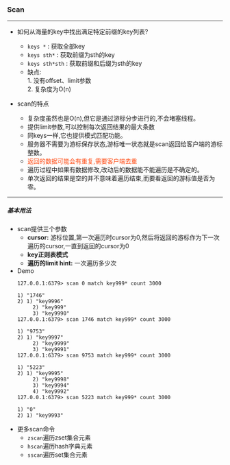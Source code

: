 ### Scan
---
- 如何从海量的key中找出满足特定前缀的key列表?
    - `keys *` : 获取全部key
    - `keys sth*` : 获取前缀为sth的key
    - `keys sth*sth` : 获取前缀和后缀为sth的key
    - 缺点:
    <br>1. 没有offset、limit参数
    <br>2. 复杂度为O(n)
    
- scan的特点
    - 复杂度虽然也是O(n),但它是通过游标分步进行的,不会堵塞线程。
    - 提供limit参数,可以控制每次返回结果的最大条数
    - 同keys一样,它也提供模式匹配功能。
    - 服务器不需要为游标保存状态,游标唯一状态就是scan返回给客户端的游标整数。
    - <font color= #ff4911>返回的数据可能会有重复,需要客户端去重</font>
    - 遍历过程中如果有数据修改,改动后的数据能不能遍历是不确定的。
    - 单次返回的结果是空的并不意味着遍历结束,而要看返回的游标值是否为零。
---
##### 基本用法
- scan提供三个参数
    - **cursor:** 游标位置,第一次遍历时cursor为0,然后将返回的游标作为下一次遍历的cursor,一直到返回的cursor为0
    - **key正则表模式**
    - **遍历的limit hint:** 一次遍历多少次
- Demo
    ```shell script
    127.0.0.1:6379> scan 0 match key999* count 3000

    1) "1746"
    2) 1) "key9996"
         2) "key999"
         3) "key9990"
    127.0.0.1:6379> scan 1746 match key999* count 3000
    
    1) "9753"
    2) 1) "key9997"
         2) "key9999"
         3) "key9991"
    127.0.0.1:6379> scan 9753 match key999* count 3000
    
    1) "5223"
    2) 1) "key9995"
         2) "key9998"
         3) "key9994"
         4) "key9992"
    127.0.0.1:6379> scan 5223 match key999* count 3000
    
    1) "0"
    2) 1) "key9993"
    
    ```
- 更多scan命令
    - `zscan`遍历zset集合元素
    - `hscan`遍历hash字典元素
    - `sscan`遍历set集合元素